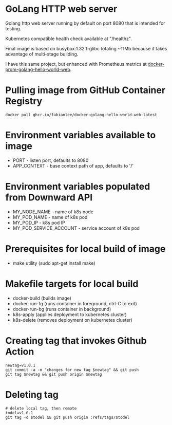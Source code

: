 # GoLang HTTP web server

Golang http web server running by default on port 8080 that is intended for testing.

Kubernetes compatible health check available at "/healthz".

Final image is based on busybox:1.32.1-glibc totaling ~11Mb because it takes advantage of multi-stage building.

I have this same project, but enhanced with Prometheus metrics at [docker-prom-golang-hello-world-web](https://github.com/fabianlee/docker-prom-golang-hello-world-web).

# Pulling image from GitHub Container Registry

```
docker pull ghcr.io/fabianlee/docker-golang-hello-world-web:latest
```

# Environment variables available to image

* PORT - listen port, defaults to 8080
* APP_CONTEXT - base context path of app, defaults to '/'

# Environment variables populated from Downward API
* MY_NODE_NAME - name of k8s node
* MY_POD_NAME - name of k8s pod
* MY_POD_IP - k8s pod IP
* MY_POD_SERVICE_ACCOUNT - service account of k8s pod

# Prerequisites for local build of image
* make utility (sudo apt-get install make)

# Makefile targets for local build
* docker-build (builds image)
* docker-run-fg (runs container in foreground, ctrl-C to exit)
* docker-run-bg (runs container in background)
* k8s-apply (applies deployment to kubernetes cluster)
* k8s-delete (removes deployment on kubernetes cluster)

# Creating tag that invokes Github Action

```
newtag=v1.0.1
git commit -a -m "changes for new tag $newtag" && git push
git tag $newtag && git push origin $newtag
```

# Deleting tag

```
# delete local tag, then remote
todel=v1.0.1
git tag -d $todel && git push origin :refs/tags/$todel
```


